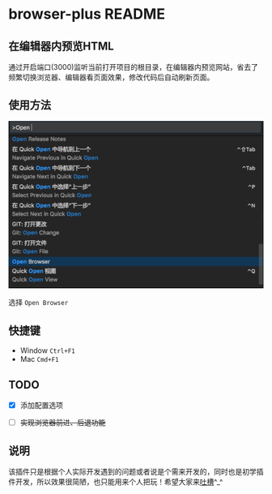 # browser-plus README

## 在编辑器内预览HTML

通过开启端口(3000)监听当前打开项目的根目录，在编辑器内预览网站，省去了频繁切换浏览器、编辑器看页面效果，修改代码后自动刷新页面。

## 使用方法

![](images/contextmenu.png)

选择 `Open Browser`

## 快捷键

* Window `Ctrl+F1`
* Mac `Cmd+F1`

## TODO

- [x] 添加配置选项

- [ ] ~~实现浏览器前进、后退功能~~

## 说明

该插件只是根据个人实际开发遇到的问题或者说是个需来开发的，同时也是初学插件开发，所以效果很简陋，也只能用来个人把玩！希望大家来[吐槽](https://github.com/bobjoy/vscode-browser-plus/issues)^_^
